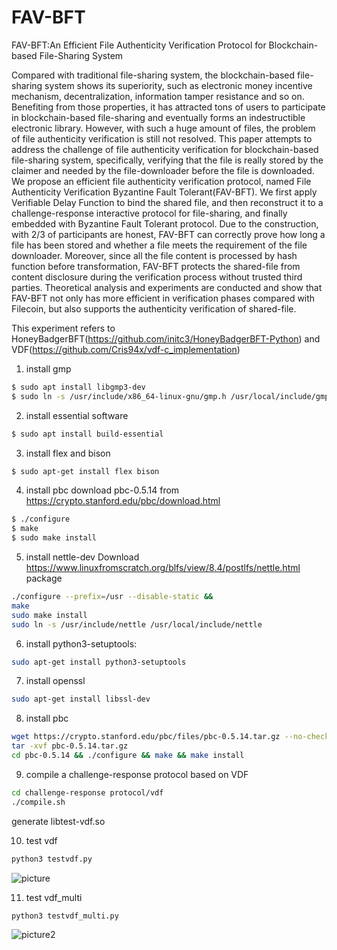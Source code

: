 # FAV-BFT
FAV-BFT:An Efficient File Authenticity Verification Protocol for Blockchain-based File-Sharing System

Compared with traditional file-sharing system, the blockchain-based file-sharing system shows its superiority, such as electronic money incentive mechanism, decentralization, information tamper resistance and so on.
Benefiting from those properties,  it has attracted tons of users to participate in blockchain-based file-sharing and eventually forms an indestructible electronic library.  However, with such a huge amount of files, the problem of file authenticity verification is still not resolved.
This paper attempts to address the challenge of file authenticity verification for blockchain-based file-sharing system, specifically, verifying that the file is really stored by the claimer and needed by the file-downloader before the file is downloaded.
We propose an efficient file authenticity verification protocol, named File Authenticity Verification Byzantine Fault Tolerant(FAV-BFT).
We first apply Verifiable Delay Function to bind the shared file, and then reconstruct it to a challenge-response interactive protocol for file-sharing, and finally embedded with  Byzantine Fault  Tolerant protocol.
Due to the construction, with  2/3 of participants are honest,  FAV-BFT can correctly prove how long a file has been stored and whether a file meets the requirement of the file downloader.
Moreover, since all the file content is processed by hash function before transformation, FAV-BFT protects the shared-file from content disclosure during the verification process without trusted third parties.
Theoretical analysis and experiments are conducted and show that FAV-BFT not only has more efficient in verification phases compared with Filecoin, but also supports the authenticity verification of shared-file.

This experiment refers to HoneyBadgerBFT(https://github.com/initc3/HoneyBadgerBFT-Python) and VDF(https://github.com/Cris94x/vdf-c_implementation)

1. install gmp
```bash
$ sudo apt install libgmp3-dev
$ sudo ln -s /usr/include/x86_64-linux-gnu/gmp.h /usr/local/include/gmp.h
```

2. install essential software
```bash
$ sudo apt install build-essential
```
3. install flex and bison
```bash
$ sudo apt-get install flex bison
```
4. install pbc 
download pbc-0.5.14 from https://crypto.stanford.edu/pbc/download.html
```bash
$ ./configure
$ make
$ sudo make install
```
5. install nettle-dev
Download https://www.linuxfromscratch.org/blfs/view/8.4/postlfs/nettle.html package
```bash
./configure --prefix=/usr --disable-static &&
make
sudo make install
sudo ln -s /usr/include/nettle /usr/local/include/nettle
```

6. install python3-setuptools:
```bash
sudo apt-get install python3-setuptools
```


7. install openssl
```bash
sudo apt-get install libssl-dev
```

8. install pbc
```bash
wget https://crypto.stanford.edu/pbc/files/pbc-0.5.14.tar.gz --no-check-certificate
tar -xvf pbc-0.5.14.tar.gz
cd pbc-0.5.14 && ./configure && make && make install
```
9. compile a challenge-response protocol based on VDF

```bash
cd challenge-response protocol/vdf
./compile.sh
```
generate libtest-vdf.so

10. test vdf

```bash
python3 testvdf.py
```

![picture](https://github.com/buptis073114/FAV-BFT/tree/master/picture/testvdf.png)


11. test vdf_multi

```bash
python3 testvdf_multi.py
```
![picture2](https://github.com/buptis073114/FAV-BFT/tree/master/picture/test_vdf_multi.png)
